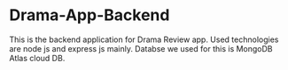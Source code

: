 # Drama-App-Backend

This is the backend application for Drama Review app. Used technologies are node js and express js mainly. Databse we used for this is MongoDB Atlas cloud DB.
